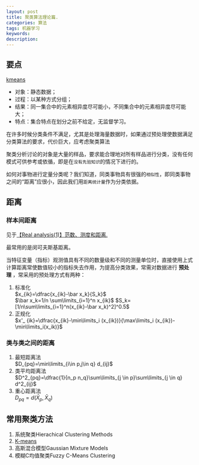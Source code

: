 ```yaml
---
layout: post
title: 聚类算法理论篇.
categories: 算法
tags: 机器学习
keywords:
description:
---
```


## 要点

[kmeans](http://www.guofei.site/2017/06/09/kmeans.html)  

- 对象：静态数据； 
- 过程：以某种方式分组； 
- 结果：同一集合中的元素相异度尽可能小，不同集合中的元素相异度尽可能大； 
- 特点：集合特点在划分之前不给定，无监督学习。



在许多时候分类条件不满足，尤其是处理海量数据时，如果通过预处理使数据满足分类算法的要求，代价巨大，应考虑聚类算法  

聚类分析讨论的对象是大量的样品，要求能合理地对所有样品进行分类，没有任何模式可供参考或依循，即是在`没有先验知识`的情况下进行的。  

如何对事物进行定量分类呢？我们知道，同类事物具有很强的`相似性`，即同类事物之间的“距离”应很小，因此我们用`距离统计量`作为分类依据。  


## 距离

### 样本间距离

见于[【Real analysis(1)】范数、测度和距离.](http://www.guofei.site/2017/06/04/distance.html#title15)  

最常用的是闵可夫斯基距离。  

当特征变量（指标）观测值具有不同的数量级和不同的测量单位时，直接使用上式计算距离常使数值较小的指标失去作用，为提高分类效果，常需对数据进行 **预处理** ，常采用的预处理方式有两种：
1. 标准化  
$x_{ik}=\dfrac{x_{ik}-\bar x_k}{S_k}$  
$\bar x_k=1/n \sum\limits_{i=1}^n x_{ik}$
$S_k=[1/n\sum\limits_{i=1}^n(x_{ik}-\bar x_k)^2]^0.5$  
2. 正规化  
$x'_ {ik}=\dfrac{x_{ik}-\min\limits_i (x_{ik})}{\max\limits_i (x_{ik})-\min\limits_i(x_ik)}$


### 类与类之间的距离

1. 最短距离法  
$D_{pq}=\min\limits_{i\in p,j\in q} d_{ij}$  
2. 类平均距离法  
$D^2_{pq}=\dfrac{1}{n_p n_q}\sum\limits_{j \in p}\sum\limits_{j \in q} d^2_{ij}$  
3. 重心距离法  
$D_{pq}=d(\bar X_p,\bar X_q)$  

## 常用聚类方法

1. 系统聚类Hierachical Clustering Methods
2. [K-means](http://www.guofei.site/2017/06/09/kmeans.html)
3. 高斯混合模型Gaussian Mixture Models
4. 模糊C均值聚类Fuzzy C-Means Clustering

